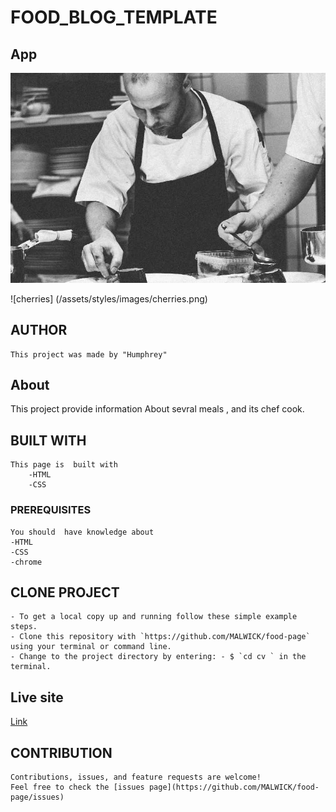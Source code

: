 # FOOD_BLOG_TEMPLATE

## App

![Chef](/assets/styles/images/chef.png)

![cherries] (/assets/styles/images/cherries.png)

## AUTHOR

    This project was made by "Humphrey"

## About

This project provide information About sevral meals , and its chef cook.

## BUILT WITH

    This page is  built with
        -HTML
        -CSS

### PREREQUISITES

    You should  have knowledge about
    -HTML
    -CSS
    -chrome

## CLONE PROJECT

    - To get a local copy up and running follow these simple example steps.
    - Clone this repository with `https://github.com/MALWICK/food-page` using your terminal or command line.
    - Change to the project directory by entering: - $ `cd cv ` in the terminal.

## Live site

[Link](https://malwick.github.io/cv-page-html/)

## CONTRIBUTION

    Contributions, issues, and feature requests are welcome!
    Feel free to check the [issues page](https://github.com/MALWICK/food-page/issues)
